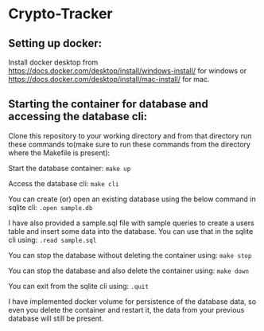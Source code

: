 # Crypto-Tracker

## Setting up docker:
Install docker desktop from https://docs.docker.com/desktop/install/windows-install/ for windows or https://docs.docker.com/desktop/install/mac-install/ for mac.

## Starting the container for database and accessing the database cli:
Clone this repository to your working directory and from that directory run these commands to(make sure to run these commands from the directory where the Makefile is present):

Start the database container:
  ```make up```

Access the database cli:
  ```make cli```

You can create (or) open an existing database using the below command in sqlite cli:
  ```.open sample.db```

I have also provided a sample.sql file with sample queries to create a users table and insert some data into the database. You can use that in the sqlite cli using:
  ```.read sample.sql```

You can stop the database without deleting the container using:
  ```make stop```

You can stop the database and also delete the container using:
  ```make down```

You can exit from the sqlite cli using:
  ```.quit```

I have implemented docker volume for persistence of the database data, so even you delete the container and restart it, the data from your previous database will still be present.
